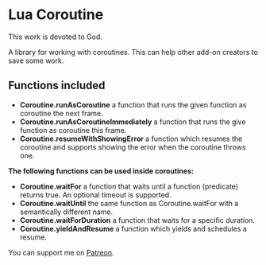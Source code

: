 # Lua Coroutine

This work is devoted to God.

A library for working with coroutines. This can help other add-on creators to save some work.

## Functions included

* **Coroutine.runAsCoroutine** a function that runs the given function as coroutine the next frame.
* **Coroutine.runAsCoroutineImmediately** a function that runs the give function as coroutine this frame.
* **Coroutine.resumeWithShowingError** a function which resumes the coroutine and supports showing the error when the coroutine throws one.

**The following functions can be used inside coroutines:**

* **Coroutine.waitFor** a function that waits until a function (predicate) returns true. An optional timeout is supported.
* **Coroutine.waitUntil** the same function as Coroutine.waitFor with a semantically different name.
* **Coroutine.waitForDuration** a function that waits for a specific duration.
* **Coroutine.yieldAndResume** a function which yields and schedules a resume.

You can support me on [Patreon](https://www.patreon.com/addons_by_sanjo).
